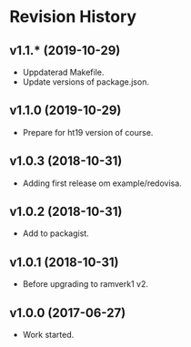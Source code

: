 Revision History
===================



v1.1.* (2019-10-29)
-------------------

* Uppdaterad Makefile.
* Update versions of package.json.



v1.1.0 (2019-10-29)
-------------------

* Prepare for ht19 version of course.



v1.0.3 (2018-10-31)
-------------------

* Adding first release om example/redovisa.



v1.0.2 (2018-10-31)
-------------------

* Add to packagist.



v1.0.1 (2018-10-31)
-------------------

* Before upgrading to ramverk1 v2.



v1.0.0 (2017-06-27)
-------------------

* Work started.
